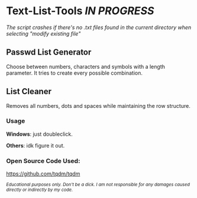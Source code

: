 # Text-List-Tools _IN PROGRESS_
_The script crashes if there's no .txt files found in the current directory when selecting "modify existing file"_


## Passwd List Generator
Choose between numbers, characters and symbols with a length parameter. It tries to create every possible combination.



## List Cleaner
Removes all numbers, dots and spaces while maintaining the row structure.





### Usage
**Windows**: just doubleclick.


**Others**: idk figure it out.



### Open Source Code Used:
https://github.com/tqdm/tqdm

<sub>_Educational purposes only. Don't be a dick. I am not responsible for any damages caused directly or indirectly by my code._</sub>
